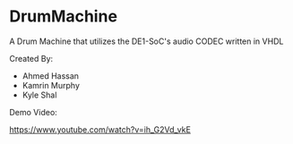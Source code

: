 # DrumMachine
A Drum Machine that utilizes the DE1-SoC's audio CODEC written in VHDL

Created By:
- Ahmed Hassan
- Kamrin Murphy
- Kyle Shal

Demo Video:

https://www.youtube.com/watch?v=ih_G2Vd_vkE
